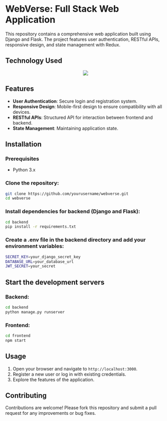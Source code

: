 # WebVerse: Full Stack Web Application

This repository contains a comprehensive web application built using Django and Flask. The project features user authentication, RESTful APIs, responsive design, and state management with Redux.

## Technology Used

<p align="center">
  <a href="https://skillicons.dev">
    <img src="https://skillicons.dev/icons?i=python,django,html,css,postman,flask,mysql" />
  </a>
</p>

## Features
- **User Authentication**: Secure login and registration system.
- **Responsive Design**: Mobile-first design to ensure compatibility with all devices.
- **RESTful APIs**: Structured API for interaction between frontend and backend.
- **State Management**: Maintaining application state.

## Installation

### Prerequisites
- Python 3.x

### Clone the repository:
```bash
git clone https://github.com/yourusername/webverse.git
cd webverse
```

### Install dependencies for backend (Django and Flask):
```bash
cd backend
pip install -r requirements.txt
```

### Create a .env file in the backend directory and add your environment variables:
```bash
SECRET_KEY=your_django_secret_key
DATABASE_URL=your_database_url
JWT_SECRET=your_secret
```

## Start the development servers
### Backend:
```bash
cd backend
python manage.py runserver
```
### Frontend:
```bash
cd frontend
npm start
```

## Usage

1. Open your browser and navigate to `http://localhost:3000`.
2. Register a new user or log in with existing credentials.
3. Explore the features of the application.

## Contributing

Contributions are welcome! Please fork this repository and submit a pull request for any improvements or bug fixes.

